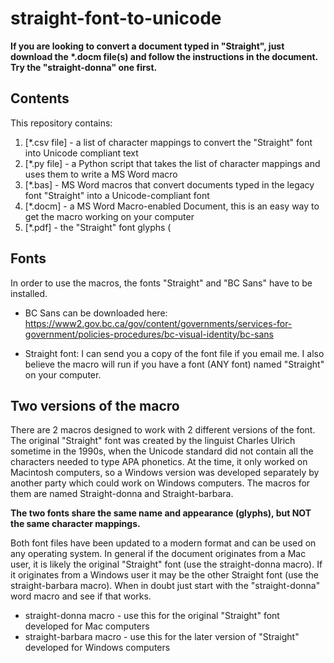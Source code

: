 # straight-font-to-unicode

**If you are looking to convert a document typed in "Straight", just download the \*.docm file(s) and follow the instructions in the document. Try the "straight-donna" one first.**

## Contents

This repository contains:
1. [*.csv file] - a list of character mappings to convert the "Straight" font into Unicode compliant text
2. [*.py file] - a Python script that takes the list of character mappings and uses them to write a MS Word macro
3. [*.bas] - MS Word macros that convert documents typed in the legacy font "Straight" into a Unicode-compliant font
4. [*.docm] - a MS Word Macro-enabled Document, this is an easy way to get the macro working on your computer
5. [*.pdf] - the "Straight" font glyphs (

## Fonts

In order to use the macros, the fonts "Straight" and "BC Sans" have to be installed. 

* BC Sans can be downloaded here:
https://www2.gov.bc.ca/gov/content/governments/services-for-government/policies-procedures/bc-visual-identity/bc-sans

* Straight font:
I can send you a copy of the font file if you email me. I also believe the macro will run if you have a font (ANY font) named "Straight" on your computer.

## Two versions of the macro

There are 2 macros designed to work with 2 different versions of the font. The original "Straight" font was created by the linguist Charles Ulrich sometime in the 1990s, when the Unicode standard did not contain all the characters needed to type APA phonetics. At the time, it only worked on Macintosh computers, so a Windows version was developed separately by another party which could work on Windows computers. The macros for them are named Straight-donna and Straight-barbara.

**The two fonts share the same name and appearance (glyphs), but NOT the same character mappings.**

Both font files have been updated to a modern format and can be used on any operating system. In general if the document originates from a Mac user, it is likely the original "Straight" font (use the straight-donna macro). If it originates from a Windows user it may be the other Straight font (use the straight-barbara macro). When in doubt just start with the "straight-donna" word macro and see if that works.

* straight-donna macro - use this for the original "Straight" font developed for Mac computers
* straight-barbara macro - use this for the later version of "Straight" developed for Windows computers
